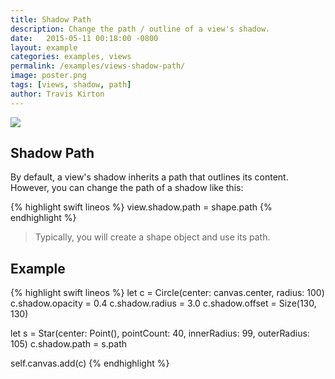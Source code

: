 ```yaml
---
title: Shadow Path
description: Change the path / outline of a view's shadow.
date:   2015-05-11 00:18:00 -0800
layout: example
categories: examples, views
permalink: /examples/views-shadow-path/
image: poster.png
tags: [views, shadow, path]
author: Travis Kirton
---
```

![](shadow-path.png)

## Shadow Path
By default, a view's shadow inherits a path that outlines its content. However, you can change the path of a shadow like this:

{% highlight swift lineos %}
view.shadow.path = shape.path
{% endhighlight %}

> Typically, you will create a shape object and use its path.

## Example
{% highlight swift lineos %}
let c = Circle(center: canvas.center, radius: 100)
c.shadow.opacity = 0.4
c.shadow.radius = 3.0
c.shadow.offset = Size(130, 130)

let s = Star(center: Point(), pointCount: 40, innerRadius: 99, outerRadius: 105)
c.shadow.path = s.path

self.canvas.add(c)
{% endhighlight %}
